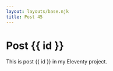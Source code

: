 ```yaml
---
layout: layouts/base.njk
title: Post 45
---
```


# Post {{ id }}

This is post {{ id }} in my Eleventy project.
